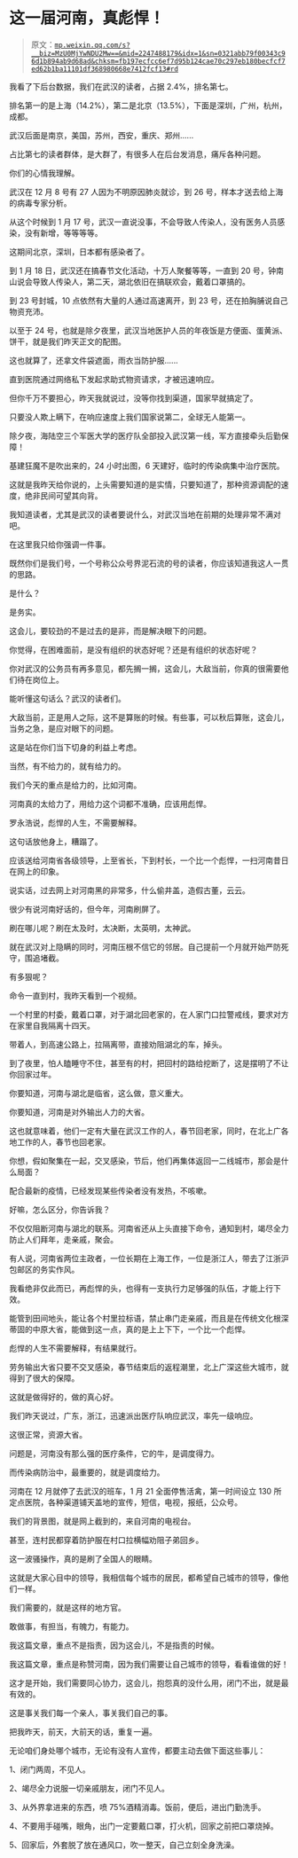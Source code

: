 # 这一届河南，真彪悍！

> 原文：[`mp.weixin.qq.com/s?__biz=MzU0MjYwNDU2Mw==&mid=2247488179&idx=1&sn=0321abb79f00343c96d1b894ab9d68ad&chksm=fb197ecfcc6ef7d95b124cae70c297eb180becfcf7ed62b1ba11101df368980668e7412fcf13#rd`](http://mp.weixin.qq.com/s?__biz=MzU0MjYwNDU2Mw==&mid=2247488179&idx=1&sn=0321abb79f00343c96d1b894ab9d68ad&chksm=fb197ecfcc6ef7d95b124cae70c297eb180becfcf7ed62b1ba11101df368980668e7412fcf13#rd)

我看了下后台数据，我们在武汉的读者，占据 2.4%，排名第七。

排名第一的是上海（14.2%），第二是北京（13.5%），下面是深圳，广州，杭州，成都。

武汉后面是南京，美国，苏州，西安，重庆、郑州......

占比第七的读者群体，是大群了，有很多人在后台发消息，痛斥各种问题。

你们的心情我理解。

武汉在 12 月 8 号有 27 人因为不明原因肺炎就诊，到 26 号，样本才送去给上海的病毒专家分析。

从这个时候到 1 月 17 号，武汉一直说没事，不会导致人传染人，没有医务人员感染，没有新增，等等等等。

这期间北京，深圳，日本都有感染者了。

到 1 月 18 日，武汉还在搞春节文化活动，十万人聚餐等等，一直到 20 号，钟南山说会导致人传染人，第二天，湖北依旧在搞联欢会，戴着口罩搞的。

到 23 号封城，10 点依然有大量的人通过高速离开，到 23 号，还在拍胸脯说自己物资充沛。

以至于 24 号，也就是除夕夜里，武汉当地医护人员的年夜饭是方便面、蛋黄派、饼干，就是我们昨天正文的配图。

这也就算了，还拿文件袋遮面，雨衣当防护服......

直到医院通过网络私下发起求助式物资请求，才被迅速响应。

但你千万不要担心，昨天我就说过，没等你找到渠道，国家早就搞定了。

只要没人欺上瞒下，在响应速度上我们国家说第二，全球无人能第一。

除夕夜，海陆空三个军医大学的医疗队全部投入武汉第一线，军方直接牵头后勤保障！

基建狂魔不是吹出来的，24 小时出图，6 天建好，临时的传染病集中治疗医院。

这就是我昨天给你说的，上头需要知道的是实情，只要知道了，那种资源调配的速度，绝非民间可望其向背。

我知道读者，尤其是武汉的读者要说什么，对武汉当地在前期的处理非常不满对吧。

在这里我只给你强调一件事。

既然你们是我们号，一个号称公众号界泥石流的号的读者，你应该知道我这人一贯的思路。

是什么？

是务实。

这会儿，要较劲的不是过去的是非，而是解决眼下的问题。

你觉得，在困难面前，是没有组织的状态好呢？还是有组织的状态好呢？

你对武汉的公务员有再多意见，都先搁一搁，这会儿，大敌当前，你真的很需要他们待在岗位上。

能听懂这句话么？武汉的读者们。

大敌当前，正是用人之际，这不是算账的时候。有些事，可以秋后算账，这会儿，当务之急，是应对眼下的问题。

这是站在你们当下切身的利益上考虑。

当然，有不给力的，就有给力的。

我们今天的重点是给力的，比如河南。

河南真的太给力了，用给力这个词都不准确，应该用彪悍。

罗永浩说，彪悍的人生，不需要解释。

这句话放他身上，糟蹋了。

应该送给河南省各级领导，上至省长，下到村长，一个比一个彪悍，一扫河南昔日在网上的印象。

说实话，过去网上对河南黑的非常多，什么偷井盖，造假古董，云云。

很少有说河南好话的，但今年，河南刷屏了。

刷在哪儿呢？刷在太及时，太决断，太英明，太神武。

就在武汉对上隐瞒的同时，河南压根不信它的邻居。自己提前一个月就开始严防死守，围追堵截。

有多狠呢？

命令一直到村，我昨天看到一个视频。

一个村里的村委，戴着口罩，对于湖北回老家的，在人家门口拉警戒线，要求对方在家里自我隔离十四天。

带着人，到高速公路上，拉隔离带，直接劝阻湖北的车，掉头。

到了夜里，怕人瞌睡守不住，甚至有的村，把回村的路给挖断了，这是摆明了不让你回家过年。

你要知道，河南与湖北是临省，这么做，意义重大。

你要知道，河南是对外输出人力的大省。

这也就意味着，他们一定有大量在武汉工作的人，春节回老家，同时，在北上广各地工作的人，春节也回老家。

你想，假如聚集在一起，交叉感染，节后，他们再集体返回一二线城市，那会是什么局面？

配合最新的疫情，已经发现某些传染者没有发热，不咳嗽。

好嘛，怎么区分，你告诉我？

不仅仅阻断河南与湖北的联系。河南省还从上头直接下命令，通知到村，竭尽全力防止人们拜年，走亲戚，聚会。

有人说，河南省两位主政者，一位长期在上海工作，一位是浙江人，带去了江浙沪包邮区的务实作风。

我看绝非仅此而已，再彪悍的头，也得有一支执行力足够强的队伍，才能上行下效。

能管到田间地头，能让各个村里拉标语，禁止串门走亲戚，而且是在传统文化根深蒂固的中原大省，能做到这一点，真的是上上下下，一个比一个彪悍。

彪悍的人生不需要解释，有结果就行。

劳务输出大省只要不交叉感染，春节结束后的返程潮里，北上广深这些大城市，就得到了很大的保障。

这就是做得好的，做的真心好。

我们昨天说过，广东，浙江，迅速派出医疗队响应武汉，率先一级响应。

这很正常，资源大省。

问题是，河南没有那么强的医疗条件，它的牛，是调度得力。

而传染病防治中，最重要的，就是调度给力。

河南在 12 月就停了去武汉的班车，1 月 21 全面停售活禽，第一时间设立 130 所定点医院，各种渠道铺天盖地的宣传，短信，电视，报纸，公众号。

我们的背景图，就是网上截到的，来自河南的电视台。

甚至，连村民都穿着防护服在村口拉横幅劝阻子弟回乡。

这一波骚操作，真的是刷了全国人的眼睛。

这就是大家心目中的领导，我相信每个城市的居民，都希望自己城市的领导，像他们一样。

我们需要的，就是这样的地方官。

敢做事，有担当，有魄力，有能力。

我这篇文章，重点不是指责，因为这会儿，不是指责的时候。

我这篇文章，重点是称赞河南，因为我们需要让自己城市的领导，看看谁做的好！

这才是开始，我们需要同心协力，这会儿，抱怨真的没什么用，闭门不出，就是最有效的。

这是事关我们每一个亲人，事关我们自己的事。

把我昨天，前天，大前天的话，重复一遍。

无论咱们身处哪个城市，无论有没有人宣传，都要主动去做下面这些事儿：

1、闭门两周，不见人。

2、竭尽全力说服一切亲戚朋友，闭门不见人。

3、从外界拿进来的东西，喷 75%酒精消毒。饭前，便后，进出门勤洗手。

4、不要用手碰嘴，眼角，出门一定要戴口罩，打火机，回家之前把口罩烧掉。

5、回家后，外套脱了放在通风口，吹一整天，自己立刻全身洗澡。
